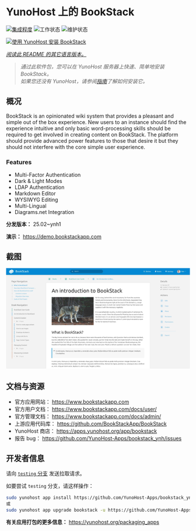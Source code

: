 <!--
注意：此 README 由 <https://github.com/YunoHost/apps/tree/master/tools/readme_generator> 自动生成
请勿手动编辑。
-->

# YunoHost 上的 BookStack

[![集成程度](https://apps.yunohost.org/badge/integration/bookstack)](https://ci-apps.yunohost.org/ci/apps/bookstack/)
![工作状态](https://apps.yunohost.org/badge/state/bookstack)
![维护状态](https://apps.yunohost.org/badge/maintained/bookstack)

[![使用 YunoHost 安装 BookStack](https://install-app.yunohost.org/install-with-yunohost.svg)](https://install-app.yunohost.org/?app=bookstack)

*[阅读此 README 的其它语言版本。](./ALL_README.md)*

> *通过此软件包，您可以在 YunoHost 服务器上快速、简单地安装 BookStack。*  
> *如果您还没有 YunoHost，请参阅[指南](https://yunohost.org/install)了解如何安装它。*

## 概况

BookStack is an opinionated wiki system that provides a pleasant and simple out of the box experience. New users to an instance should find the experience intuitive and only basic word-processing skills should be required to get involved in creating content on BookStack. The platform should provide advanced power features to those that desire it but they should not interfere with the core simple user experience.

### Features

- Multi-Factor Authentication
- Dark & Light Modes
- LDAP Authentication
- Markdown Editor
- WYSIWYG Editing
- Multi-Lingual
- Diagrams.net Integration


**分发版本：** 25.02~ynh1

**演示：** <https://demo.bookstackapp.com>

## 截图

![BookStack 的截图](./doc/screenshots/screenshot.png)

## 文档与资源

- 官方应用网站： <https://www.bookstackapp.com>
- 官方用户文档： <https://www.bookstackapp.com/docs/user/>
- 官方管理文档： <https://www.bookstackapp.com/docs/admin/>
- 上游应用代码库： <https://github.com/BookStackApp/BookStack>
- YunoHost 商店： <https://apps.yunohost.org/app/bookstack>
- 报告 bug： <https://github.com/YunoHost-Apps/bookstack_ynh/issues>

## 开发者信息

请向 [`testing` 分支](https://github.com/YunoHost-Apps/bookstack_ynh/tree/testing) 发送拉取请求。

如要尝试 `testing` 分支，请这样操作：

```bash
sudo yunohost app install https://github.com/YunoHost-Apps/bookstack_ynh/tree/testing --debug
或
sudo yunohost app upgrade bookstack -u https://github.com/YunoHost-Apps/bookstack_ynh/tree/testing --debug
```

**有关应用打包的更多信息：** <https://yunohost.org/packaging_apps>
